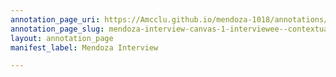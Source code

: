 ```yaml
---
annotation_page_uri: https://Amcclu.github.io/mendoza-1018/annotations/mendoza-interview-canvas-1-interviewee--contextualizing--relating-firsthand-experience--relating-personal-detail--hesitation--tone-change-.json
annotation_page_slug: mendoza-interview-canvas-1-interviewee--contextualizing--relating-firsthand-experience--relating-personal-detail--hesitation--tone-change-
layout: annotation_page
manifest_label: Mendoza Interview

---
```

